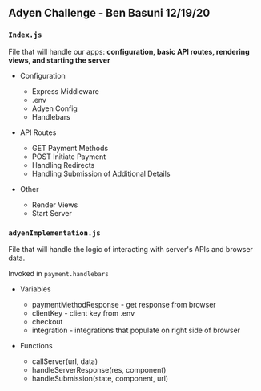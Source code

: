 ## Adyen Challenge - Ben Basuni 12/19/20

### ```Index.js```
File that will handle our apps: **configuration, basic API routes, rendering views, and starting the server**

* Configuration
    * Express Middleware
    * .env
    * Adyen Config
    * Handlebars
   
* API Routes
    * GET Payment Methods
    * POST Initiate Payment
    * Handling Redirects
    * Handling Submission of Additional Details 

* Other
    * Render Views
    * Start Server
  
### ```adyenImplementation.js```
File that will handle the logic of interacting with server's APIs and browser data.

Invoked in `payment.handlebars`

* Variables
    * paymentMethodResponse - get response from browser
    * clientKey - client key from .env
    * checkout  
    * integration - integrations that populate on right side of browser

* Functions
    * callServer(url, data)
    * handleServerResponse(res, component)
    * handleSubmission(state, component, url)

  
